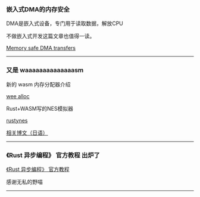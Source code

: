### 嵌入式DMA的内存安全

DMA是嵌入式设备，专门用于读取数据，解放CPU

不做嵌入式开发这篇文章也值得一读。

[Memory safe DMA transfers](http://blog.japaric.io/safe-dma/)

---


### 又是 waaaaaaaaaaaaaasm

新的 wasm 内存分配器介绍

[wee alloc](http://fitzgeraldnick.com/2018/02/09/wee-alloc.html)


Rust+WASM写的NES模拟器

[rustynes](https://github.com/bokuweb/rustynes)

[相关博文（日语）](http://blog.bokuweb.me/entry/2018/02/08/101522)

----

### 《Rust 异步编程》 官方教程 出炉了

[《Rust 异步编程》 官方教程](https://rust.cc/article/70a03f2b-6d16-4ea2-aa0c-3fb130aa1b51)

感谢无私的野喵

---
